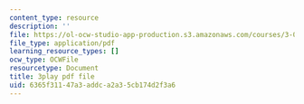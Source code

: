 ```yaml
---
content_type: resource
description: ''
file: https://ol-ocw-studio-app-production.s3.amazonaws.com/courses/3-091sc-introduction-to-solid-state-chemistry-fall-2010/6365f31147a3addca2a35cb174d2f3a6_qKh4mOlEZpE.pdf
file_type: application/pdf
learning_resource_types: []
ocw_type: OCWFile
resourcetype: Document
title: 3play pdf file
uid: 6365f311-47a3-addc-a2a3-5cb174d2f3a6
---
```

